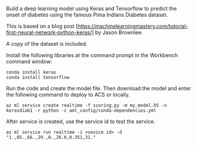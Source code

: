 Build a deep learning model using Keras and Tensorflow to predict the onset of diabetes using the famous Pima Indians Diabetes dataset.

This is based on a blog post [https://machinelearningmastery.com/tutorial-first-neural-network-python-keras/] by Jason Brownlee.

A copy of the dataset is included. 

Install the following libraries at the command prompt in the Workbench command window:

```
conda install keras
conda install tensorflow
```

Run the code and create the model file. Then download the model and enter the following command to deploy to ACS or locally.

```
az ml service create realtime -f scoring.py -m my_model.h5 -n kerasdiab1 -r python -c aml_config/conda-dependencies.yml
```
After service is created, use the service id to test the service.

```
az ml service run realtime -i <sevice id> -d "1.,85.,66.,29.,0.,26.6,0.351,31."
```

